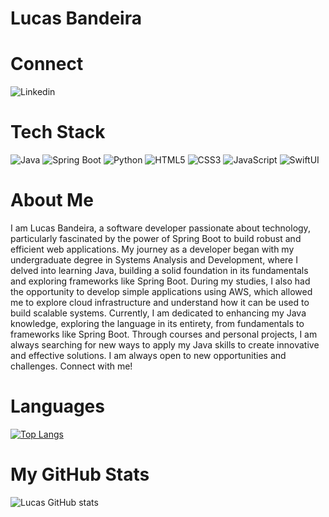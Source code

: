 # Lucas Bandeira

# Connect

![Linkedin](https://img.shields.io/badge/LinkedIn-0077B5?style=for-the-badge&logo=linkedin&logoColor=white)

# Tech Stack
![Java](https://img.shields.io/badge/Java-ED8B00?style=for-the-badge&logo=openjdk&logoColor=white)
![Spring Boot](https://img.shields.io/badge/Spring_Boot-F2F4F9?style=for-the-badge&logo=spring-boot)
![Python](https://img.shields.io/badge/Python-3776AB?style=for-the-badge&logo=python&logoColor=white)
![HTML5](https://img.shields.io/badge/HTML5-E34F26?style=for-the-badge&logo=html5&logoColor=white)
![CSS3](https://img.shields.io/badge/CSS3-1572B6?style=for-the-badge&logo=css3&logoColor=white)
![JavaScript](https://img.shields.io/badge/JavaScript-F7DF1E?style=for-the-badge&logo=javascript&logoColor=black)
![SwiftUI](https://img.shields.io/badge/Swift-FA7343?style=for-the-badge&logo=swift&logoColor=white)
#

# About Me

I am Lucas Bandeira, a software developer passionate about technology, particularly fascinated by the power of Spring Boot to build robust and efficient web applications.
My journey as a developer began with my undergraduate degree in Systems Analysis and Development, where I delved into learning Java, building a solid foundation in its fundamentals and exploring frameworks like Spring Boot. During my studies, I also had the opportunity to develop simple applications using AWS, which allowed me to explore cloud infrastructure and understand how it can be used to build scalable systems.
Currently, I am dedicated to enhancing my Java knowledge, exploring the language in its entirety, from fundamentals to frameworks like Spring Boot. Through courses and personal projects, I am always searching for new ways to apply my Java skills to create innovative and effective solutions.
I am always open to new opportunities and challenges. Connect with me!

# Languages
[![Top Langs](https://github-readme-stats.vercel.app/api/top-langs/?username=LucasBandeiraSilva&layout=compact&theme=synthwave)](https://github.com/LucasBandeiraSilva/github-readme-stats)
# My GitHub Stats
![Lucas GitHub stats](https://github-readme-stats.vercel.app/api?username=LucasBandeiraSilva&show_icons=true&theme=synthwave)
